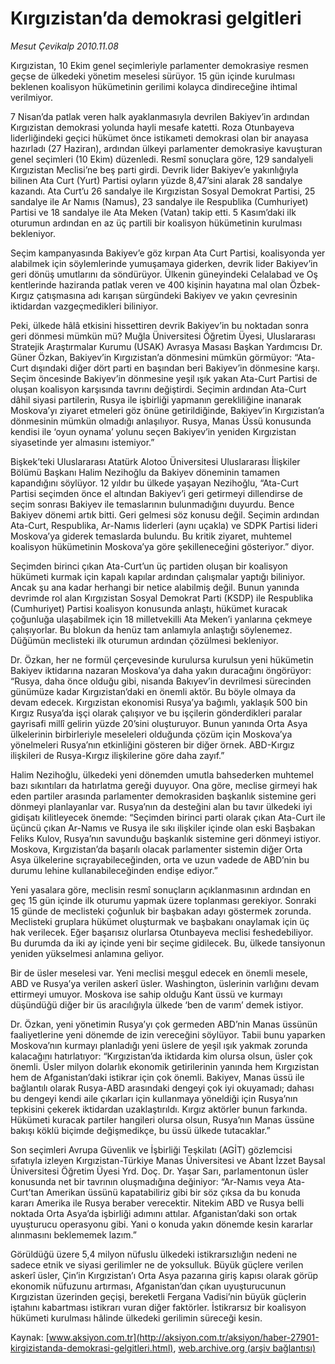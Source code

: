 # Kırgızistan’da demokrasi gelgitleri

*Mesut Çevikalp 2010.11.08*

<font class="agenda2NewsSpot">
 Kırgızistan, 10 Ekim genel seçimleriyle parlamenter demokrasiye resmen geçse de ülkedeki yönetim meselesi sürüyor. 15 gün içinde kurulması beklenen koalisyon hükümetinin gerilimi kolayca dindireceğine ihtimal verilmiyor.
 <span>
 </span>
</font>
<font class="newsDetail">
 <p>
  <p class="MsoNormal">
   7 Nisan’da patlak veren halk ayaklanmasıyla devrilen Bakiyev’in ardından Kırgızistan demokrasi yolunda hayli mesafe katetti. Roza Otunbayeva liderliğindeki geçici hükümet önce istikameti demokrasi olan bir anayasa hazırladı (27 Haziran), ardından ülkeyi parlamenter demokrasiye kavuşturan genel seçimleri (10 Ekim) düzenledi. Resmî sonuçlara göre, 129 sandalyeli Kırgızistan Meclisi’ne beş parti girdi. Devrik lider Bakiyev’e yakınlığıyla bilinen Ata Curt (Yurt) Partisi oyların yüzde 8,47’sini alarak 28 sandalye kazandı. Ata Curt’u 26 sandalye ile Kırgızistan Sosyal Demokrat Partisi, 25 sandalye ile Ar Namıs (Namus), 23 sandalye ile Respublika (Cumhuriyet) Partisi ve 18 sandalye ile Ata Meken (Vatan) takip etti. 5 Kasım’daki ilk oturumun ardından en az üç partili bir koalisyon hükümetinin kurulması bekleniyor.
  </p>
  <p class="MsoNormal">
   Seçim kampanyasında Bakiyev’e göz kırpan Ata Curt Partisi, koalisyonda yer alabilmek için söylemlerinde yumuşamaya giderken, devrik lider Bakiyev’in geri dönüş umutlarını da söndürüyor. Ülkenin güneyindeki Celalabad ve Oş kentlerinde haziranda patlak veren ve 400 kişinin hayatına mal olan Özbek-Kırgız çatışmasına adı karışan sürgündeki Bakiyev ve yakın çevresinin iktidardan vazgeçmedikleri biliniyor.
  </p>
  <p class="MsoNormal">
   Peki, ülkede hâlâ etkisini hissettiren devrik Bakiyev’in bu noktadan sonra geri dönmesi mümkün mü? Muğla Üniversitesi Öğretim Üyesi, Uluslararası Stratejik Araştırmalar Kurumu (USAK) Avrasya Masası Başkan Yardımcısı Dr. Güner Özkan, Bakiyev’in Kırgızistan’a dönmesini mümkün görmüyor: “Ata-Curt dışındaki diğer dört parti en başından beri Bakiyev’in dönmesine karşı. Seçim öncesinde Bakiyev’in dönmesine yeşil ışık yakan Ata-Curt Partisi de oluşan koalisyon karşısında tavrını değiştirdi. Seçimin ardından Ata-Curt dâhil siyasi partilerin, Rusya ile işbirliği yapmanın gerekliliğine inanarak Moskova’yı ziyaret etmeleri göz önüne getirildiğinde, Bakiyev’in Kırgızistan’a dönmesinin mümkün olmadığı anlaşılıyor. Rusya, Manas Üssü konusunda kendisi ile ‘oyun oynama’ yolunu seçen Bakiyev’in yeniden Kırgızistan siyasetinde yer almasını istemiyor.”
  </p>
  <p class="MsoNormal">
   Bişkek’teki Uluslararası Atatürk Alotoo Üniversitesi Uluslararası İlişkiler Bölümü Başkanı Halim Nezihoğlu da Bakiyev döneminin tamamen kapandığını söylüyor. 12 yıldır bu ülkede yaşayan Nezihoğlu, “Ata-Curt Partisi seçimden önce el altından Bakiyev’i geri getirmeyi dillendirse de seçim sonrası Bakiyev ile temaslarının bulunmadığını duyurdu. Bence Bakiyev dönemi artık bitti. Geri gelmesi söz konusu değil. Seçimin ardından Ata-Curt, Respublika, Ar-Namıs liderleri (aynı uçakla) ve SDPK Partisi lideri Moskova’ya giderek temaslarda bulundu. Bu kritik ziyaret, muhtemel koalisyon hükümetinin Moskova’ya göre şekilleneceğini gösteriyor.” diyor.
  </p>
  <p class="MsoNormal">
   Seçimden birinci çıkan Ata-Curt’un üç partiden oluşan bir koalisyon hükümeti kurmak için kapalı kapılar ardından çalışmalar yaptığı biliniyor. Ancak şu ana kadar herhangi bir netice alabilmiş değil. Bunun yanında devrimde rol alan Kırgızistan Sosyal Demokrat Parti (KSDP) ile Respublika (Cumhuriyet) Partisi koalisyon konusunda anlaştı, hükümet kuracak çoğunluğa ulaşabilmek için 18 milletvekilli Ata Meken’i yanlarına çekmeye çalışıyorlar. Bu blokun da henüz tam anlamıyla anlaştığı söylenemez. Düğümün meclisteki ilk oturumun ardından çözülmesi bekleniyor.
  </p>
  <p class="MsoNormal">
   Dr. Özkan, her ne formül çerçevesinde kurulursa kurulsun yeni hükümetin Bakiyev iktidarına nazaran Moskova’ya daha yakın duracağını öngörüyor: “Rusya, daha önce olduğu gibi, nisanda Bakıyev’in devrilmesi sürecinden günümüze kadar Kırgızistan’daki en önemli aktör. Bu böyle olmaya da devam edecek. Kırgızistan ekonomisi Rusya’ya bağımlı, yaklaşık 500 bin Kırgız Rusya’da işçi olarak çalışıyor ve bu işçilerin gönderdikleri paralar gayrisafi millî gelirin yüzde 20’sini oluşturuyor. Bunun yanında Orta Asya ülkelerinin birbirleriyle meseleleri olduğunda çözüm için Moskova’ya yönelmeleri Rusya’nın etkinliğini gösteren bir diğer örnek. ABD-Kırgız ilişkileri de Rusya-Kırgız ilişkilerine göre daha zayıf.”
  </p>
  <p class="MsoNormal">
   Halim Nezihoğlu, ülkedeki yeni dönemden umutla bahsederken muhtemel bazı sıkıntıları da hatırlatma gereği duyuyor. Ona göre, meclise girmeyi hak eden partiler arasında parlamenter demokrasiden başkanlık sistemine geri dönmeyi planlayanlar var. Rusya’nın da desteğini alan bu tavır ülkedeki iyi gidişatı kilitleyecek önemde: “Seçimden birinci parti olarak çıkan Ata-Curt ile üçüncü çıkan Ar-Namıs ve Rusya ile sıkı ilişkiler içinde olan eski Başbakan Feliks Kulov, Rusya’nın savunduğu başkanlık sistemine geri dönmeyi istiyor. Moskova, Kırgızistan’da başarılı olacak parlamenter sistemin diğer Orta Asya ülkelerine sıçrayabileceğinden, orta ve uzun vadede de ABD’nin bu durumu lehine kullanabileceğinden endişe ediyor.”
  </p>
  <p class="MsoNormal">
   Yeni yasalara göre, meclisin resmî sonuçların açıklanmasının ardından en geç 15 gün içinde ilk oturumu yapmak üzere toplanması gerekiyor. Sonraki 15 günde de meclisteki çoğunluk bir başbakan adayı göstermek zorunda. Meclisteki gruplara hükümet oluşturmak ve başbakanı onaylamak için üç hak verilecek. Eğer başarısız olurlarsa Otunbayeva meclisi feshedebiliyor. Bu durumda da iki ay içinde yeni bir seçime gidilecek. Bu, ülkede tansiyonun yeniden yükselmesi anlamına geliyor.
  </p>
  <p class="MsoNormal">
   Bir de üsler meselesi var. Yeni meclisi
   <span>
   </span>
   meşgul edecek en önemli mesele, ABD ve Rusya’ya verilen askerî üsler. Washington, üslerinin varlığını devam ettirmeyi umuyor. Moskova ise sahip olduğu Kant üssü ve kurmayı düşündüğü diğer bir üs aracılığıyla ülkede ‘ben de varım’ demek istiyor.
  </p>
  <p class="MsoNormal">
   Dr. Özkan, yeni yönetimin Rusya’yı çok germeden ABD’nin Manas üssünün faaliyetlerine yeni dönemde de izin vereceğini söylüyor. Tabii bunu yaparken Moskova’nın kurmayı planladığı yeni üslere de yeşil ışık yakmak zorunda kalacağını hatırlatıyor: “Kırgızistan’da iktidarda kim olursa olsun, üsler çok önemli. Üsler milyon dolarlık ekonomik getirilerinin yanında hem Kırgızistan hem de Afganistan’daki istikrar için çok önemli. Bakiyev, Manas üssü ile bağlantılı olarak Rusya-ABD arasındaki dengeyi çok iyi okuyamadı; dahası bu dengeyi kendi aile çıkarları için kullanmaya yöneldiği için Rusya’nın tepkisini çekerek iktidardan uzaklaştırıldı. Kırgız aktörler bunun farkında. Hükümeti kuracak partiler hangileri olursa olsun, Rusya’nın Manas üssüne bakışı köklü biçimde değişmedikçe, bu üssü ülkede tutacaklar.”
  </p>
  <p class="MsoNormal">
   Son seçimleri Avrupa Güvenlik ve İşbirliği Teşkilatı (AGİT) gözlemcisi sıfatıyla izleyen Kırgızistan-Türkiye Manas Üniversitesi ve Abant İzzet Baysal Üniversitesi Öğretim Üyesi Yrd. Doç. Dr. Yaşar Sarı, parlamentonun üsler konusunda net bir tavrının oluşmadığına değiniyor: “Ar-Namıs veya Ata-Curt’tan Amerikan üssünü kapatabiliriz gibi bir söz çıksa da bu konuda kararı Amerika ile Rusya beraber verecektir. Nitekim ABD ve Rusya belli noktada Orta Asya’da işbirliği adımını attılar. Afganistan’daki son ortak uyuşturucu operasyonu gibi. Yani o konuda yakın dönemde kesin kararlar alınmasını beklememek lazım.”
  </p>
  <p class="MsoNormal">
   Görüldüğü üzere 5,4 milyon nüfuslu ülkedeki istikrarsızlığın nedeni ne sadece etnik ve siyasi gerilimler ne de yoksulluk. Büyük güçlere verilen askerî üsler, Çin’in Kırgızistan’ı Orta Asya pazarına giriş kapısı olarak görüp ekonomik nüfuzunu artırması, Afganistan’dan çıkan uyuşturucunun Kırgızistan üzerinden geçişi, bereketli Fergana Vadisi’nin büyük güçlerin iştahını kabartması istikrarı vuran diğer faktörler. İstikrarsız bir koalisyon hükümeti kurulması hâlinde ülkedeki gerilimin süreceği kesin.
  </p>
 </p>
</font>

Kaynak: [www.aksiyon.com.tr](http://aksiyon.com.tr/aksiyon/haber-27901-kirgizistanda-demokrasi-gelgitleri.html), [web.archive.org (arşiv bağlantısı)](http://web.archive.org/web/20101116132426/http://aksiyon.com.tr/aksiyon/haber-27901-kirgizistanda-demokrasi-gelgitleri.html)
